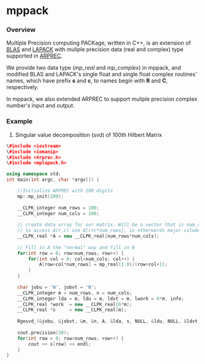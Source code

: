 mppack
======

### Overview

Multiple Precision computing PACKage, written in C++, is an extension of [BLAS](http://www.netlib.org/blas/) and [LAPACK](http://www.netlib.org/lapack/) with muliple precision data (real and complex) type supported in [ARPREC](http://crd.lbl.gov/~dhbailey/mpdist/).

We provide two data type (_mp\_real_ and _mp\_complex_) in mppack, and modified BLAS and LAPACK's single float and single float complex routines' names, which have prefix __s__ and __c__, to names begin with __R__ and __C__, respectively.

In mppack, we also extended ARPREC to support muliple precision complex number's input and output.

### Example

1. Singular value decomposition (svd) of 100th Hilbert Matrix


``` cpp
\#include <iostream>
\#include <iomanip>
\#include <Arprec.h>
\#include <mplapack.h>

using namespace std;
int main(int argc, char *argv[]) {

    //Initialize ARPREC with 200 digits
    mp::mp_init(200);
    
    __CLPK_integer num_rows = 100;
    __CLPK_integer num_cols = 100;
    
    // create data array for our matrix. Will be a vector that is num_rows*num_cols elements
    // to access A(r,c) use A[r+c*num_rows], in otherwords major column ordering. {r1c1,r2c1,r3c1...}
    __CLPK_real *A = new __CLPK_real[num_rows*num_cols];
    
    // Fill in A the "normal" way and fill in B
    for(int row = 0; row<num_rows; row++) {
        for(int col = 0; col<num_cols; col++) {
            A[row+col*num_rows] = mp_real(1.0)/(row+col+1);
        }
    }
    
    char jobu = 'N', jobvt = 'N';
    __CLPK_integer m = num_rows, n = num_cols;
    __CLPK_integer lda = m, ldu = m, ldvt = m, lwork = 6*m, info;
    __CLPK_real *work  = new __CLPK_real[6*m];
    __CLPK_real *s     = new __CLPK_real[m];
    
    Rgesvd_(&jobu, &jobvt, &m, &n, A, &lda, s, NULL, &ldu, NULL, &ldvt, work, &lwork, &info);
    
    cout.precision(30);
    for(int row = 0; row<num_rows; row++) {
        cout << s[row] << endl;
    }
}
```
